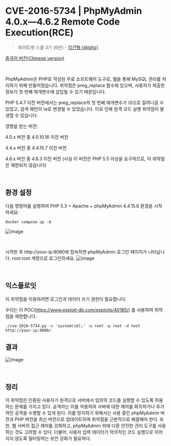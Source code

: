 # CVE-2016-5734 | PhpMyAdmin 4.0.x—4.6.2 Remote Code Execution(RCE)

> 화이트햇 스쿨 3기 (6반) - [임건형 (@lghz)](https://github.com/lghz) 

[중국어 버전(Chinese version)](README.zh-cn.md)

<br/>

PhpMyAdmin은 PHP로 작성된 무료 소프트웨어 도구로, 웹을 통해 MySQL 관리를 처리하기 위해 만들어졌습니다. 취약점은 preg_replace 함수에 있으며, 사용자가 제출한 정보가 첫 번째 매개변수에 삽입될 수 있기 때문입니다.

PHP 5.4.7 이전 버전에서는 preg_replace의 첫 번째 매개변수가 \0으로 잘려나갈 수 있었고, 검색 패턴이 \e로 변경될 수 있었습니다. 이로 인해 원격 코드 실행 취약점이 발생할 수 있습니다.

영향을 받는 버전:

4.0.x 버전 중 4.0.10.16 이전 버전

4.4.x 버전 중 4.4.15.7 이전 버전

4.6.x 버전 중 4.6.3 이전 버전 (사실 이 버전은 PHP 5.5 이상을 요구하므로, 이 취약점은 재현되지 않습니다)

<br/>

## 환경 설정

다음 명령어를 실행하여 PHP 5.3 + Apache + phpMyAdmin 4.4.15.6 환경을 시작하세요:

```
docker compose up -d 
```
![image](https://github.com/user-attachments/assets/496d0449-501e-45a0-90ed-9f2eccb59639)

</br>

시작한 후 http://your-ip:8080에 접속하면 phpMyAdmin 로그인 페이지가 나타납니다.
root:root 계정으로 로그인하세요.
![image](https://github.com/user-attachments/assets/2f6247ad-71c3-4744-89e3-58b897be6cfc)


</br>

## 익스플로잇

이 취약점을 이용하려면 로그인과 데이터 쓰기 권한이 필요합니다.

우리는 이 POC(https://www.exploit-db.com/exploits/40185/) 를 사용하여 취약점을 재현합니다.

```
./cve-2016-5734.py -c 'system(id);' -u root -p root -d test http://your-ip:8080/
```

## 결과
![image](https://github.com/user-attachments/assets/0b789a2e-843d-498a-b513-88e03b0af463)

</br>

## 정리
이 취약점은 인증된 사용자가 원격으로 서버에서 임의의 코드를 실행할 수 있도록 허용하는 문제를 가지고 있다. 공격자는 이를 악용하여 서버에 대한 제어를 획득하거나 추가적인 공격을 수행할 수 있게 된다. 이를 방지하기 위해서는 사용 중인 phpMyAdmin 버전과 PHP 버전을 최신 버전으로 업데이트하여 취약점을 근본적으로 해결해야 한다. 또한, 웹 서버의 접근 제어를 강화하고, phpMyAdmin 외에 다른 안전한 관리 도구를 사용하는 것도 고려할 수 있다. 더불어, 사용자 입력 데이터가 악의적인 코드 실행으로 이어지지 않도록 필터링하는 보안 강화가 필요하다.
